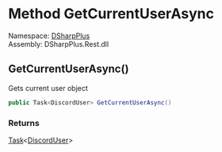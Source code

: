 # Method GetCurrentUserAsync

Namespace: [DSharpPlus](DSharpPlus.md)  
Assembly: DSharpPlus.Rest.dll

## <a id="DSharpPlus_DiscordRestClient_GetCurrentUserAsync"></a>GetCurrentUserAsync\(\)

Gets current user object

```csharp
public Task<DiscordUser> GetCurrentUserAsync()
```

### Returns

[Task](https://learn.microsoft.com/dotnet/api/system.threading.tasks.task\-1)<[DiscordUser](DSharpPlus.Entities.DiscordUser.md)\>

